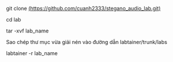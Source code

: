 git clone [(https://github.com/cuanh2333/stegano_audio_lab.git) ](https://github.com/cuanh2333/stegano_audio_lab.git)

cd lab

tar -xvf lab_name

Sao chép thư mục vừa giải nén vào đường dẫn labtainer/trunk/labs  

labtainer -r lab_name

